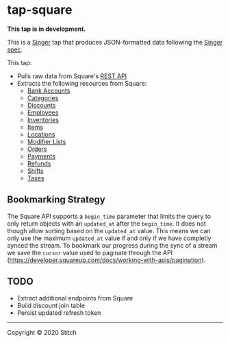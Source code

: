 # tap-square

**This tap is in development.**

This is a [Singer](https://singer.io) tap that produces JSON-formatted data following the [Singer spec](https://github.com/singer-io/getting-started/blob/master/SPEC.md).

This tap:
- Pulls raw data from Square's [REST API](https://developer.squareup.com/reference/square)
- Extracts the following resources from Square:
  - [Bank Accounts][list-bank-accounts]
  - [Categories][catalog-api]
  - [Discounts][catalog-api]
  - [Employees][list-employees]
  - [Inventories][list-inventories]
  - [Items][catalog-api]
  - [Locations][list-locations]
  - [Modifier Lists][catalog-api]
  - [Orders][list-orders]
  - [Payments][list-payments]
  - [Refunds][list-refunds]
  - [Shifts][list-shifts]
  - [Taxes][catalog-api]

[catalog-api]: https://developer.squareup.com/reference/square/catalog-api/search-catalog-objects
[list-employees]: https://developer.squareup.com/reference/square/employees-api/list-employees
[list-inventories]: https://developer.squareup.com/reference/square/inventory-api/batch-retrieve-inventory-counts
[list-locations]: https://developer.squareup.com/reference/square/locations-api/list-locations
[list-orders]: https://developer.squareup.com/reference/square/orders-api/search-orders
[list-payments]: https://developer.squareup.com/reference/square/payments-api/list-payments
[list-refunds]: https://developer.squareup.com/reference/square/refunds-api/list-payment-refunds
[list-shifts]: https://developer.squareup.com/reference/square/labor-api/search-shifts
[list-bank-accounts]: https://developer.squareup.com/reference/square/bank-accounts-api/list-bank-accounts

## Bookmarking Strategy

The Square API supports a `begin_time` parameter that limits the query to
only return objects with an `updated_at` after the `begin_time`. It does
not though allow sorting based on the `updated_at` value. This means we
can only use the maximum `updated_at` value if and only if we have
completly synced the stream. To bookmark our progress during the sync of a
stream we save the `cursor` value used to paginate through the API
(https://developer.squareup.com/docs/working-with-apis/pagination).

## TODO

- Extract additional endpoints from Square
- Build discount join table
- Persist updated refresh token

---

Copyright &copy; 2020 Stitch
